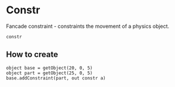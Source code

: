 
# Constr

Fancade constraint - constraints the movement of a physics object.

```
constr
```

## How to create

``` fcs
object base = getObject(20, 0, 5)
object part = getObject(25, 0, 5)
base.addConstraint(part, out constr a)
```


